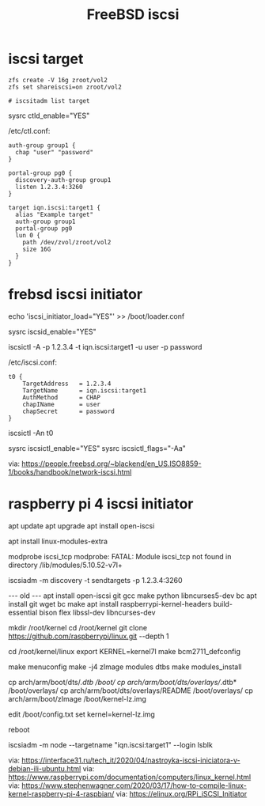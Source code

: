 ﻿---
layout: post
title: FreeBSD iscsi
---

# iscsi target

```
zfs create -V 16g zroot/vol2
zfs set shareiscsi=on zroot/vol2

# iscsitadm list target
```


sysrc ctld_enable="YES"


/etc/ctl.conf:
```
auth-group group1 {
  chap "user" "password"
}

portal-group pg0 {
  discovery-auth-group group1
  listen 1.2.3.4:3260
}

target iqn.iscsi:target1 {
  alias "Example target"
  auth-group group1
  portal-group pg0
  lun 0 {
    path /dev/zvol/zroot/vol2
    size 16G
  }
}
```

# frebsd iscsi initiator

echo 'iscsi_initiator_load="YES"' >> /boot/loader.conf

sysrc iscsid_enable="YES"



iscsictl -A -p 1.2.3.4 -t iqn.iscsi:target1 -u user -p password

/etc/iscsi.conf:
```
t0 {
	TargetAddress   = 1.2.3.4
	TargetName      = iqn.iscsi:target1
	AuthMethod      = CHAP
	chapIName       = user
	chapSecret      = password
}

```

iscsictl -An t0

sysrc iscsictl_enable="YES"
sysrc iscsictl_flags="-Aa"


via: https://people.freebsd.org/~blackend/en_US.ISO8859-1/books/handbook/network-iscsi.html

# raspberry pi 4 iscsi initiator

apt update
apt upgrade
apt install open-iscsi

apt install linux-modules-extra

modprobe iscsi_tcp
modprobe: FATAL: Module iscsi_tcp not found in directory /lib/modules/5.10.52-v7l+

iscsiadm -m discovery -t sendtargets -p 1.2.3.4:3260


--- old --- apt install open-iscsi git gcc make python libncurses5-dev bc
apt install git wget bc make
apt install raspberrypi-kernel-headers build-essential bison flex libssl-dev libncurses-dev

mkdir /root/kernel
cd /root/kernel
git clone https://github.com/raspberrypi/linux.git --depth 1

cd /root/kernel/linux
export KERNEL=kernel7l
make bcm2711_defconfig

make menuconfig
make -j4 zImage modules dtbs
make modules_install

cp arch/arm/boot/dts/*.dtb /boot/
cp arch/arm/boot/dts/overlays/*.dtb* /boot/overlays/
cp arch/arm/boot/dts/overlays/README /boot/overlays/
cp arch/arm/boot/zImage /boot/kernel-lz.img

edit /boot/config.txt
set kernel=kernel-lz.img

reboot


iscsiadm -m node --targetname "iqn.iscsi:target1" --login
lsblk


via: https://interface31.ru/tech_it/2020/04/nastroyka-iscsi-iniciatora-v-debian-ili-ubuntu.html
via: https://www.raspberrypi.com/documentation/computers/linux_kernel.html
via: https://www.stephenwagner.com/2020/03/17/how-to-compile-linux-kernel-raspberry-pi-4-raspbian/
via: https://elinux.org/RPi_iSCSI_Initiator

